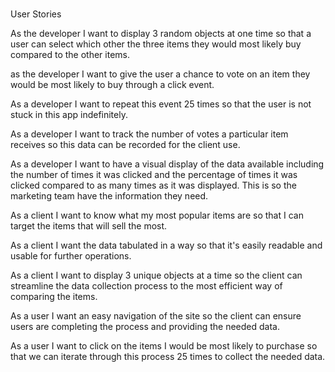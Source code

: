 #
User Stories

As the developer I want to display 3 random objects at one time so that a user can select which other the three items they would most likely buy compared to the other items.

as the developer I want to give the user a chance to vote on an item they would be most likely to buy through a click event.

As a developer I want to repeat this event 25 times so that the user is not stuck in this app indefinitely.

As a developer I want to track the number of votes a particular item receives so this data can be recorded for the client use.

As a developer I want to have a visual display of the data available including the number of times it was clicked and the percentage of times it was clicked compared to as many times as it was displayed.  This is so the marketing team have the information they need.

As a client I want to know what my most popular items are so that I can target the items that will sell the most.

As a client I want the data tabulated in a way so that it's easily readable and usable for further operations.

As a client I want to display 3 unique objects at a time so the client can streamline the data collection process to the most efficient way of comparing the items.

As a user I want an easy navigation of the site so the client can ensure users are completing the process and providing the needed data.

As a user I want to click on the items I would be most likely to purchase so that we can iterate through this process 25 times to collect the needed data.
